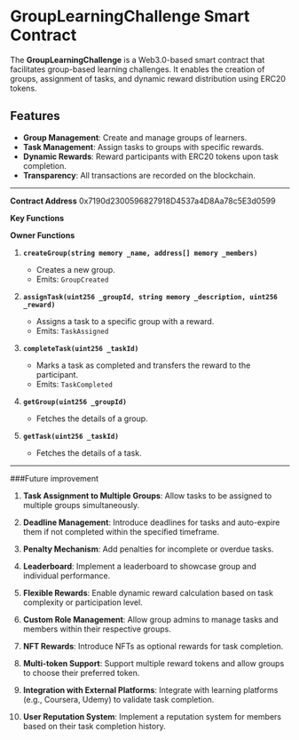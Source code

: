 # GroupLearningChallenge Smart Contract

The **GroupLearningChallenge** is a Web3.0-based smart contract that facilitates group-based learning challenges. It enables the creation of groups, assignment of tasks, and dynamic reward distribution using ERC20 tokens.



## Features

- **Group Management**: Create and manage groups of learners.
- **Task Management**: Assign tasks to groups with specific rewards.
- **Dynamic Rewards**: Reward participants with ERC20 tokens upon task completion.
- **Transparency**: All transactions are recorded on the blockchain.

---

**Contract Address**
0x7190d2300596827918D4537a4D8Aa78c5E3d0599


**Key Functions**

**Owner Functions**

1. **`createGroup(string memory _name, address[] memory _members)`**
   - Creates a new group.
   - Emits: `GroupCreated`

2. **`assignTask(uint256 _groupId, string memory _description, uint256 _reward)`**
   - Assigns a task to a specific group with a reward.
   - Emits: `TaskAssigned`


3. **`completeTask(uint256 _taskId)`**
   - Marks a task as completed and transfers the reward to the participant.
   - Emits: `TaskCompleted`

4. **`getGroup(uint256 _groupId)`**
   - Fetches the details of a group.

5. **`getTask(uint256 _taskId)`**
   - Fetches the details of a task.

---
###Future improvement

1. **Task Assignment to Multiple Groups**:
   Allow tasks to be assigned to multiple groups simultaneously.

2. **Deadline Management**:
   Introduce deadlines for tasks and auto-expire them if not completed within the specified timeframe.

3. **Penalty Mechanism**:
   Add penalties for incomplete or overdue tasks.

4. **Leaderboard**:
   Implement a leaderboard to showcase group and individual performance.

5. **Flexible Rewards**:
   Enable dynamic reward calculation based on task complexity or participation level.

6. **Custom Role Management**:
   Allow group admins to manage tasks and members within their respective groups.

7. **NFT Rewards**:
   Introduce NFTs as optional rewards for task completion.

8. **Multi-token Support**:
   Support multiple reward tokens and allow groups to choose their preferred token.

9. **Integration with External Platforms**:
   Integrate with learning platforms (e.g., Coursera, Udemy) to validate task completion.

10. **User Reputation System**:
    Implement a reputation system for members based on their task completion history.


